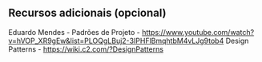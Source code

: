 ## Recursos adicionais (opcional)
Eduardo Mendes - Padrões de Projeto - https://www.youtube.com/watch?v=hVOP_XR9gEw&list=PLOQgLBuj2-3IPHFlBmqhtbM4vLJg9tob4
Design Patterns - https://wiki.c2.com/?DesignPatterns
